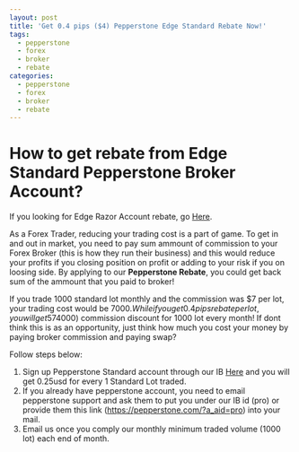 ```yaml
---
layout: post
title: 'Get 0.4 pips ($4) Pepperstone Edge Standard Rebate Now!'
tags:
  - pepperstone
  - forex
  - broker
  - rebate
categories:
  - pepperstone
  - forex
  - broker
  - rebate
---
```

# How to get rebate from Edge Standard Pepperstone Broker Account?
If you looking for Edge Razor Account rebate, go [Here](http://www.gravtrade.com/pepperstone/forex/broker/rebate/2016/09/16/pepperstone-broker-rebate.html "Pepperstone Edge Razor Account Rebate").

As a Forex Trader, reducing your trading cost is a part of game. To get in and out in market, you need to pay sum ammount of commission to your Forex Broker (this is how they run their business) and this would reduce your profits if you closing position on profit or adding to your risk if you on loosing side. By applying to our **Pepperstone Rebate**, you could get back sum of the ammount that you paid to broker! 

If you trade 1000 standard lot monthly and the commission was $7 per lot, your trading cost would be $7000. While if you get 0.4 pips rebate per lot, you will get 57% ($4000) commission discount for 1000 lot every month! If dont think this is as an opportunity, just think how much you cost your money by paying broker commission and paying swap?

Follow steps below:

1. Sign up Pepperstone Standard account through our IB [Here](https://pepperstone.com/?a_aid=pro "Here") and you will get 0.25usd for every 1 Standard Lot traded.
2. If you already have pepperstone account, you need to email pepperstone support and ask them to put you under our IB id (pro) or provide them this link (https://pepperstone.com/?a_aid=pro) into your mail.
3. Email us once you comply our monthly minimum traded volume (1000 lot) each end of month.

